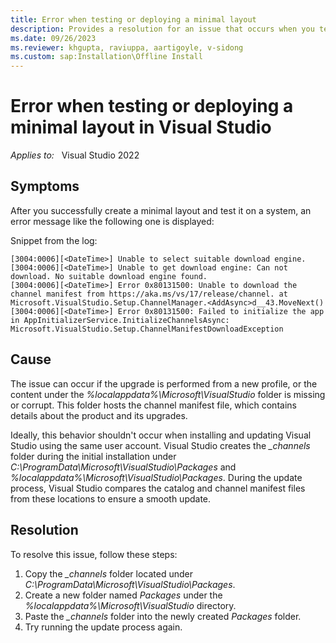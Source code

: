 ```yaml
---
title: Error when testing or deploying a minimal layout
description: Provides a resolution for an issue that occurs when you test or deploy a minimal layout.
ms.date: 09/26/2023
ms.reviewer: khgupta, raviuppa, aartigoyle, v-sidong
ms.custom: sap:Installation\Offline Install
---
```

# Error when testing or deploying a minimal layout in Visual Studio

_Applies to:_ &nbsp; Visual Studio 2022

## Symptoms

After you successfully create a minimal layout and test it on a system, an error message like the following one is displayed:

Snippet from the log:

```output
[3004:0006][<DateTime>] Unable to select suitable download engine. 
[3004:0006][<DateTime>] Unable to get download engine: Can not download. No suitable download engine found. 
[3004:0006][<DateTime>] Error 0x80131500: Unable to download the channel manifest from https://aka.ms/vs/17/release/channel. at Microsoft.VisualStudio.Setup.ChannelManager.<AddAsync>d__43.MoveNext() 
[3004:0006][<DateTime>] Error 0x80131500: Failed to initialize the app in AppInitializerService.InitializeChannelsAsync: Microsoft.VisualStudio.Setup.ChannelManifestDownloadException 
```

## Cause

The issue can occur if the upgrade is performed from a new profile, or the content under the *%localappdata%\Microsoft\VisualStudio* folder is missing or corrupt. This folder hosts the channel manifest file, which contains details about the product and its upgrades.

Ideally, this behavior shouldn't occur when installing and updating Visual Studio using the same user account. Visual Studio creates the *_channels* folder during the initial installation under *C:\ProgramData\Microsoft\VisualStudio\Packages* and *%localappdata%\Microsoft\VisualStudio\Packages*. During the update process, Visual Studio compares the catalog and channel manifest files from these locations to ensure a smooth update.

## Resolution

To resolve this issue, follow these steps:

1. Copy the *_channels* folder located under *C:\ProgramData\Microsoft\VisualStudio\Packages*.
1. Create a new folder named *Packages* under the *%localappdata%\Microsoft\VisualStudio* directory.
1. Paste the *_channels* folder into the newly created *Packages* folder.
1. Try running the update process again.
